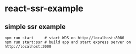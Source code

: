 # react-ssr-example

## simple ssr example
```
npm run start     # start WDS on http://localhost:8080
npm run start:ssr # build app and start express server on http://localhost:3000
```
